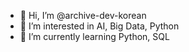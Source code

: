 - 👋 Hi, I’m @archive-dev-korean
- 👀 I’m interested in AI, Big Data, Python
- 🌱 I’m currently learning Python, SQL


<!---
archive-dev-korean/archive-dev-korean is a ✨ special ✨ repository because its `README.md` (this file) appears on your GitHub profile.
You can click the Preview link to take a look at your changes.
--->
